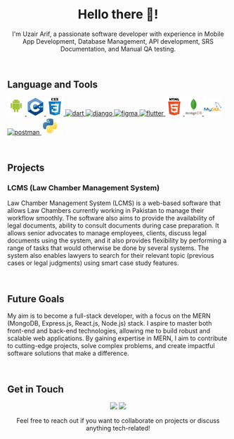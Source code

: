 <!-- Header -->
<h1 align="center">Hello there 👋! </h1>
<p align="center">I'm Uzair Arif, a passionate software developer with experience in Mobile App Development, Database Management, API development, SRS Documentation, and Manual QA testing.</p>
<br>

<!-- Skills -->
## Language and Tools

<p align="left"> <a href="https://developer.android.com" target="_blank" rel="noreferrer"> <img src="https://raw.githubusercontent.com/devicons/devicon/master/icons/android/android-original-wordmark.svg" alt="android" width="40" height="40"/> </a> <a href="https://www.w3schools.com/cpp/" target="_blank" rel="noreferrer"> <img src="https://raw.githubusercontent.com/devicons/devicon/master/icons/cplusplus/cplusplus-original.svg" alt="cplusplus" width="40" height="40"/> </a> <a href="https://www.w3schools.com/css/" target="_blank" rel="noreferrer"> <img src="https://raw.githubusercontent.com/devicons/devicon/master/icons/css3/css3-original-wordmark.svg" alt="css3" width="40" height="40"/> </a> <a href="https://dart.dev" target="_blank" rel="noreferrer"> <img src="https://www.vectorlogo.zone/logos/dartlang/dartlang-icon.svg" alt="dart" width="40" height="40"/> </a> <a href="https://www.djangoproject.com/" target="_blank" rel="noreferrer"> <img src="https://cdn.worldvectorlogo.com/logos/django.svg" alt="django" width="40" height="40"/> </a> <a href="https://www.figma.com/" target="_blank" rel="noreferrer"> <img src="https://www.vectorlogo.zone/logos/figma/figma-icon.svg" alt="figma" width="40" height="40"/> </a> <a href="https://flutter.dev" target="_blank" rel="noreferrer"> <img src="https://www.vectorlogo.zone/logos/flutterio/flutterio-icon.svg" alt="flutter" width="40" height="40"/> </a> <a href="https://www.w3.org/html/" target="_blank" rel="noreferrer"> <img src="https://raw.githubusercontent.com/devicons/devicon/master/icons/html5/html5-original-wordmark.svg" alt="html5" width="40" height="40"/> </a> <a href="https://www.mongodb.com/" target="_blank" rel="noreferrer"> <img src="https://raw.githubusercontent.com/devicons/devicon/master/icons/mongodb/mongodb-original-wordmark.svg" alt="mongodb" width="40" height="40"/> </a> <a href="https://www.mysql.com/" target="_blank" rel="noreferrer"> <img src="https://raw.githubusercontent.com/devicons/devicon/master/icons/mysql/mysql-original-wordmark.svg" alt="mysql" width="40" height="40"/> </a> <a href="https://postman.com" target="_blank" rel="noreferrer"> <img src="https://www.vectorlogo.zone/logos/getpostman/getpostman-icon.svg" alt="postman" width="40" height="40"/> </a> <a href="https://www.python.org" target="_blank" rel="noreferrer"> <img src="https://raw.githubusercontent.com/devicons/devicon/master/icons/python/python-original.svg" alt="python" width="40" height="40"/> </a> </p>

<br>
<!-- Projects -->

## Projects

### LCMS (Law Chamber Management System) 

Law Chamber Management System (LCMS) is a web-based software that allows Law Chambers currently working in Pakistan to manage their workflow smoothly. The software also aims to provide the availability of legal documents, ability to consult documents during case preparation. It allows senior advocates to manage employees, clients, discuss legal documents using the system, and it also provides flexibility by performing a range of tasks that would otherwise be done by several systems. The system also enables lawyers to search for their relevant topic (previous cases or legal judgments) using smart case study features.

<br>

## Future Goals

My aim is to become a full-stack developer, with a focus on the MERN (MongoDB, Express.js, React.js, Node.js) stack. I aspire to master both front-end and back-end technologies, allowing me to build robust and scalable web applications. By gaining expertise in MERN, I aim to contribute to cutting-edge projects, solve complex problems, and create impactful software solutions that make a difference.

<br>
<!-- Get in Touch -->

## Get in Touch

<p align="center">
  <a href="https://www.linkedin.com/in/uzair-arif-a7067219a"><img src="https://img.icons8.com/fluent/48/000000/linkedin.png"/></a> 
  <a href="mailto:uzairarif015@gmail.com"><img src="https://img.icons8.com/fluent/48/000000/gmail.png"/></a>
</p>

<p align="center">Feel free to reach out if you want to collaborate on projects or discuss anything tech-related!</p>
